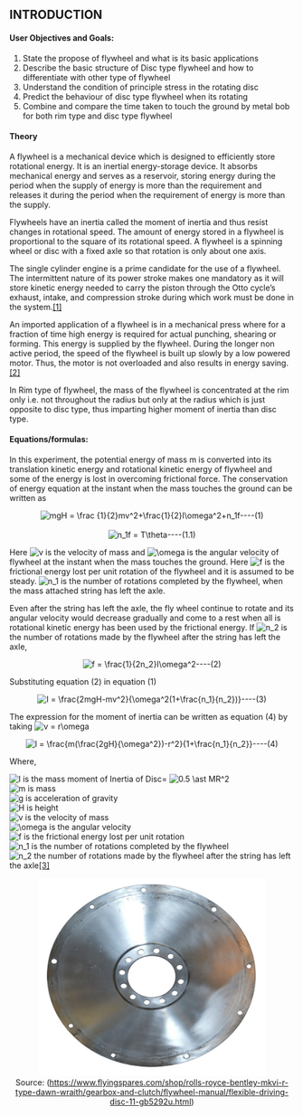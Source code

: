 ## INTRODUCTION<br>

#### User Objectives and Goals:

1. State the propose of flywheel and what is its basic applications
2. Describe the basic structure of Disc type flywheel and how to differentiate with other type of flywheel
3. Understand the condition of principle stress in the rotating disc
4. Predict the behaviour of disc type flywheel when its rotating
5. Combine and compare the time taken to touch the ground by metal bob for both rim type and disc type flywheel

#### Theory
A flywheel is a mechanical device which is designed to efficiently store rotational energy. It is an inertial energy-storage device. It absorbs mechanical energy and serves as a reservoir, storing energy during the period when the supply of energy is more than the requirement and releases it during the period when the requirement of energy is more than the supply.

Flywheels have an inertia called the moment of inertia and thus resist changes in rotational speed. The amount of energy stored in a flywheel is proportional to the square of its rotational speed. A flywheel is a spinning wheel or disc with a fixed axle so that rotation is only about one axis.

The single cylinder engine is a prime candidate for the use of a flywheel. The intermittent nature of its power stroke makes one mandatory as it will store kinetic energy needed to carry the piston through the Otto cycle’s exhaust, intake, and compression stroke during which work must be done in the system.<a href="references.html">[1]</a>

An imported application of a flywheel is in a mechanical press where for a fraction of time high energy is required for actual punching, shearing or forming. This energy is supplied by the flywheel. During the longer non active period, the speed of the flywheel is built up slowly by a low powered motor. Thus, the motor is not overloaded and also results in energy saving.<a href="references.html">[2]</a>

In Rim type of flywheel, the mass of the flywheel is concentrated at the rim only i.e. not throughout the radius but only at the radius which is just opposite to disc type, thus imparting higher moment of inertia than disc type.

#### Equations/formulas:

In this experiment, the potential energy of mass m is converted into its translation kinetic energy and rotational kinetic energy of flywheel and some of the energy is lost in overcoming frictional force. The conservation of energy equation at the instant when the mass touches the ground can be written as

<center><img src="http://latex.codecogs.com/gif.latex?mgH&space;=&space;\frac&space;{1}{2}mv^2&plus;\frac{1}{2}I\omega^2&plus;n_1f----(1)" title="mgH = \frac {1}{2}mv^2+\frac{1}{2}I\omega^2+n_1f----(1)" /></center><br>
<center><img src="http://latex.codecogs.com/gif.latex?n_1f&space;=&space;T\theta----(1.1)" title="n_1f = T\theta----(1.1)" /></center>

Here <img src="http://latex.codecogs.com/gif.latex?v" title="v" /> is the velocity of mass and <img src="http://latex.codecogs.com/gif.latex?\omega" title="\omega" /> is the angular velocity of flywheel at the instant when the mass touches the ground. Here <img src="http://latex.codecogs.com/gif.latex?f" title="f" /> is the frictional energy lost per unit rotation of the flywheel and it is assumed to be steady. <img src="http://latex.codecogs.com/gif.latex?n_1" title="n_1" /> is the number of rotations completed by the flywheel, when the mass attached string has left the axle.

Even after the string has left the axle, the fly wheel continue to rotate and its angular velocity would decrease gradually and come to a rest when all is rotational kinetic energy has been used by the frictional energy. If <img src="http://latex.codecogs.com/gif.latex?n_2" title="n_2" /> is the number of rotations made by the flywheel after the string has left the axle,

<center><img src="http://latex.codecogs.com/gif.latex?f&space;=&space;\frac{1}{2n_2}I\omega^2----(2)" title="f = \frac{1}{2n_2}I\omega^2----(2)" /></center>

Substituting equation (2) in equation (1)

<center><img src="http://latex.codecogs.com/gif.latex?I&space;=&space;\frac{2mgH-mv^2}{\omega^2(1&plus;\frac{n_1}{n_2})}----(3)" title="I = \frac{2mgH-mv^2}{\omega^2(1+\frac{n_1}{n_2})}----(3)" /></center>

The expression for the moment of inertia can be written as equation (4) by taking <img src="http://latex.codecogs.com/gif.latex?v&space;=&space;r\omega" title="v = r\omega" />

<center><img src="http://latex.codecogs.com/gif.latex?I&space;=&space;\frac{m(\frac{2gH}{\omega^2})-r^2}{1&plus;\frac{n_1}{n_2}}----(4)" title="I = \frac{m(\frac{2gH}{\omega^2})-r^2}{1+\frac{n_1}{n_2}}----(4)" /></center>

Where,

<img src="http://latex.codecogs.com/gif.latex?I" title="I" /> is the mass moment of Inertia of Disc= <img src="http://latex.codecogs.com/gif.latex?0.5&space;\ast&space;MR^2" title="0.5 \ast MR^2" /><br>
<img src="http://latex.codecogs.com/gif.latex?m" title="m" /> is mass<br>
<img src="http://latex.codecogs.com/gif.latex?g" title="g" /> is acceleration of gravity<br>
<img src="http://latex.codecogs.com/gif.latex?H" title="H" /> is height<br>
<img src="http://latex.codecogs.com/gif.latex?v" title="v" /> is the velocity of mass<br>
<img src="http://latex.codecogs.com/gif.latex?\omega" title="\omega" /> is the angular velocity<br>
<img src="http://latex.codecogs.com/gif.latex?f" title="f" /> is the frictional energy lost per unit rotation<br>
<img src="http://latex.codecogs.com/gif.latex?n_1" title="n_1" /> is the number of rotations completed by the flywheel<br>
<img src="http://latex.codecogs.com/gif.latex?n_2" title="n_2" /> the number of rotations made by the flywheel after the string has left the axle<a href="references.html">[3]</a><br>

<center>
  <img src="images/discImage.png" height="350" width="400">
</center>
<center>Source: (<a href="https://www.flyingspares.com/shop/rolls-royce-bentley-mkvi-r-type-dawn-wraith/gearbox-and-clutch/flywheel-manual/flexible-driving-disc-11-gb5292u.html">https://www.flyingspares.com/shop/rolls-royce-bentley-mkvi-r-type-dawn-wraith/gearbox-and-clutch/flywheel-manual/flexible-driving-disc-11-gb5292u.html</a>)
</center>
